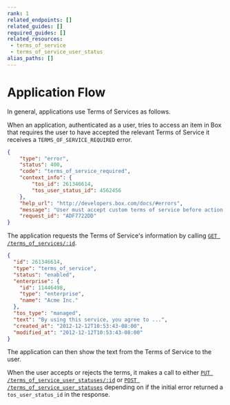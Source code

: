 ```yaml
---
rank: 1
related_endpoints: []
related_guides: []
required_guides: []
related_resources:
 - terms_of_service
 - terms_of_service_user_status
alias_paths: []
---
```


<!-- alex disable reject -->

# Application Flow

In general, applications use Terms of Services as follows.

When an application, authenticated as a user, tries to access an item in Box that
requires the user to have accepted the relevant Terms of Service it receives a
`TERMS_OF_SERVICE_REQUIRED`  error.

```json
{
    "type": "error",
    "status": 400,
    "code": "terms_of_service_required",
    "context_info": {
        "tos_id": 261346614,
        "tos_user_status_id": 4562456
    },
    "help_url": "http://developers.box.com/docs/#errors",
    "message": "User must accept custom terms of service before action can be taken",
    "request_id": "ADF7722DD"
}
```

The application requests the Terms of Service's information by calling
[`GET /terms_of_services/:id`][get_tos_id].

```json
{
  "id": 261346614,
  "type": "terms_of_service",
  "status": "enabled",
  "enterprise": {
    "id": 11446498,
    "type": "enterprise",
    "name": "Acme Inc."
  },
  "tos_type": "managed",
  "text": "By using this service, you agree to ...",
  "created_at": "2012-12-12T10:53:43-08:00",
  "modified_at": "2012-12-12T10:53:43-08:00"
}
```

The application can then show the text from the Terms of Service to the user.

When the user accepts or rejects the terms, it makes a call to either
[`PUT /terms_of_service_user_statuses/:id`][put_tosus] or
[`POST /terms_of_service_user_statuses`][post_tosus] depending on if the initial
error returned a `tos_user_status_id` in the response.

[put_tosus]: e://put_terms_of_service_user_statuses_id
[post_tosus]: e://post_terms_of_service_user_statuses
[get_tos_id]: e://get_terms_of_services_id
